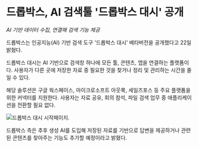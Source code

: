 # 드롭박스, AI 검색툴 '드롭박스 대시' 공개
*AI 기반 데이터 수집, 연결해 검색 기능 제공*

드롭박스는 인공지능(AI) 기반 검색 도구 '드롭박스 대시' 베타버전을 공개했다고 22일 밝혔다.

드롭박스 대시는 AI 기반으로 검색창 하나에 모든 툴, 콘텐츠, 앱을 연결하는 플랫폼이다. 사용자가 다른 곳에 저장한 자료 중 필요한 것을 찾거나 정리 및 관리하는 시간을 줄일 수 있다.

해당 솔루션은 구글 웍스페이스, 마이크로소프트 아웃룩, 세일즈포스 등 주요 플랫폼을 위한 커넥터를 지원한다. 사용자는 자료 공유, 회의 참석, 파일 검색 업무 중 애플리케이션을 전환할 필요 없다.

![드롭박스 대시 시작페이지.](https://image.zdnet.co.kr/2023/06/22/7e888a8f9bf92ba2ec6bc6fa29ebe406.jpg)

드롭박스 측은 추후 생성 AI를 도입해 저장된 자료를 기반으로 답변을 제공하거나 관련된 콘텐츠를 찾아주는 기능도 추가할 예정이라고 밝혔다.